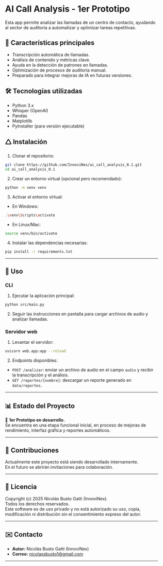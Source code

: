 # AI Call Analysis - 1er Prototipo

Esta app permite analizar las llamadas de un centro de contacto, ayudando al sector de auditoría a automatizar y optimizar tareas repetitivas.

## 🚀 Características principales

- Transcripción automática de llamadas.
- Análisis de contenido y métricas clave.
- Ayuda en la detección de patrones en llamadas.
- Optimización de procesos de auditoría manual.
- Preparado para integrar mejoras de IA en futuras versiones.

## 🛠️ Tecnologías utilizadas

- Python 3.x
- Whisper (OpenAI)
- Pandas
- Matplotlib
- PyInstaller (para versión ejecutable)

## 🛆 Instalación

1. Clonar el repositorio:

```bash
git clone https://github.com/InnoviNex/ai_call_analysis_0.1.git
cd ai_call_analysis_0.1
```

2. Crear un entorno virtual (opcional pero recomendado):

```bash
python -m venv venv
```

3. Activar el entorno virtual:

- En Windows:

```bash
.\venv\Scripts\activate
```

- En Linux/Mac:

```bash
source venv/bin/activate
```

4. Instalar las dependencias necesarias:

```bash
pip install -r requirements.txt
```

---

## 🌟 Uso

### CLI

1. Ejecutar la aplicación principal:

```bash
python src/main.py
```

2. Seguir las instrucciones en pantalla para cargar archivos de audio y analizar llamadas.

### Servidor web

1. Levantar el servidor:

```bash
uvicorn web.app:app --reload
```

2. Endpoints disponibles:

- `POST /analizar`: enviar un archivo de audio en el campo `audio` y recibir la transcripción y el análisis.
- `GET /reportes/{nombre}`: descargar un reporte generado en `data/reportes`.

---

## 📊 Estado del Proyecto

🚧 **1er Prototipo en desarrollo.**  
Se encuentra en una etapa funcional inicial, en proceso de mejoras de rendimiento, interfaz gráfica y reportes automáticos.

---

## 🤝 Contribuciones

Actualmente este proyecto está siendo desarrollado internamente.  
En el futuro se abrirán invitaciones para colaboración.

---

## 📝 Licencia

Copyright (c) 2025 Nicolás Busto Gatti (InnoviNex).  
Todos los derechos reservados.  
Este software es de uso privado y no está autorizado su uso, copia, modificación ni distribución sin el consentimiento expreso del autor.

---

## ✉️ Contacto

- **Autor:** Nicolás Busto Gatti (InnoviNex)
- **Correo:** nicolassbusto1@gmail.com

---

